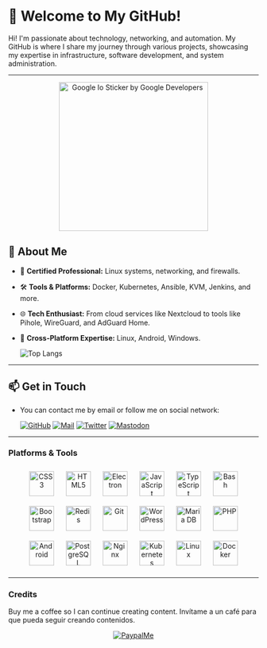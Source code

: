 # 👋 Welcome to My GitHub!

Hi! I'm passionate about technology, networking, and automation. My GitHub is where I share my journey through various projects, showcasing my expertise in infrastructure, software development, and system administration.

---

<p  align="center"><img class="giphy-gif-img giphy-img-loaded" src="https://media0.giphy.com/media/v1.Y2lkPTc5MGI3NjExb3Fkejg3eWR1NzVxMTU1MXJ5OG5mbXdmbzJvZWp0MGtsejdseGNodiZlcD12MV9pbnRlcm5hbF9naWZfYnlfaWQmY3Q9cw/k3V2wgKkOPLPgwcXvq/giphy.gif" width="300" height="300" alt="Google Io Sticker by Google Developers"></p>

## 🚀 About Me

- 💼 **Certified Professional:** Linux systems, networking, and firewalls.
- 🛠️ **Tools & Platforms:** Docker, Kubernetes, Ansible, KVM, Jenkins, and more.
- 🌐 **Tech Enthusiast:** From cloud services like Nextcloud to tools like Pihole, WireGuard, and AdGuard Home.
- 🐧 **Cross-Platform Expertise:** Linux, Android, Windows.

  ![Top Langs](https://github-readme-stats.vercel.app/api/top-langs/?username=juanico10&hide_progress=true)

---


## 📫 Get in Touch

* You can contact me by email or follow me on social network:

  [![GitHub](https://img.shields.io/badge/-github-171515?style=flat&labelColor=171515&logo=github&logoColor=white)](https://github.com/juanico10/)
[![Mail](https://img.shields.io/badge/-mail-c4302b?style=flat&labelColor=c4302b&logo=gmail&logoColor=white)](mailto:juanrodenas07@gmail.com?Subject=from%20github)
[![Twitter](https://img.shields.io/badge/-@juanrs-0088cc?style=flat&labelColor=0088cc&logo=twitter&logoColor=white)](https://twitter.com/juanrs_05)
[![Mastodon](https://img.shields.io/badge/-@juanico10-524096?style=flat&labelColor=524096&logo=mastodon&logoColor=white)](https://mastodon.social/@juanico10)

---

### Platforms & Tools

<div align="center">  
<a href="https://www.w3schools.com/css/" target="_blank"><img style="margin: 10px" src="https://profilinator.rishav.dev/skills-assets/css3-original-wordmark.svg" alt="CSS3" height="50" /></a>  
<a href="https://en.wikipedia.org/wiki/HTML5" target="_blank"><img style="margin: 10px" src="https://profilinator.rishav.dev/skills-assets/html5-original-wordmark.svg" alt="HTML5" height="50" /></a>  
<a href="https://www.electronjs.org/" target="_blank"><img style="margin: 10px" src="https://profilinator.rishav.dev/skills-assets/electron-original.svg" alt="Electron" height="50" /></a>  
<a href="https://www.javascript.com/" target="_blank"><img style="margin: 10px" src="https://profilinator.rishav.dev/skills-assets/javascript-original.svg" alt="JavaScript" height="50" /></a>  
<a href="https://www.typescriptlang.org/" target="_blank"><img style="margin: 10px" src="https://profilinator.rishav.dev/skills-assets/typescript-original.svg" alt="TypeScript" height="50" /></a>  
<a href="https://www.gnu.org/software/bash/" target="_blank"><img style="margin: 10px" src="https://profilinator.rishav.dev/skills-assets/gnu_bash-icon.svg" alt="Bash" height="50" /></a>
<a href="https://getbootstrap.com/docs/3.4/javascript/" target="_blank"><img style="margin: 10px" src="https://profilinator.rishav.dev/skills-assets/bootstrap-plain.svg" alt="Bootstrap" height="50" /></a>  
<a href="https://redis.io/" target="_blank"><img style="margin: 10px" src="https://profilinator.rishav.dev/skills-assets/redis-original-wordmark.svg" alt="Redis" height="50" /></a>  
<a href="https://github.com/" target="_blank"><img style="margin: 10px" src="https://profilinator.rishav.dev/skills-assets/git-scm-icon.svg" alt="Git" height="50" /></a>  
<a href="https://wordpress.com/" target="_blank"><img style="margin: 10px" src="https://profilinator.rishav.dev/skills-assets/wordpress.png" alt="WordPress" height="50" /></a>  
<a href="https://mariadb.org/" target="_blank"><img style="margin: 10px" src="https://profilinator.rishav.dev/skills-assets/mariadb.png" alt="Maria DB" height="50" /></a>  
<a href="https://www.php.net/" target="_blank"><img style="margin: 10px" src="https://profilinator.rishav.dev/skills-assets/php-original.svg" alt="PHP" height="50" /></a>  
<a href="https://www.android.com/intl/en_in/" target="_blank"><img style="margin: 10px" src="https://profilinator.rishav.dev/skills-assets/android-original-wordmark.svg" alt="Android" height="50" /></a>  
<a href="https://www.postgresql.org/" target="_blank"><img style="margin: 10px" src="https://profilinator.rishav.dev/skills-assets/postgresql-original-wordmark.svg" alt="PostgreSQL" height="50" /></a>  
<a href="https://www.nginx.com/" target="_blank"><img style="margin: 10px" src="https://profilinator.rishav.dev/skills-assets/nginx-original.svg" alt="Nginx" height="50" /></a>  
<a href="https://kubernetes.io/" target="_blank"><img style="margin: 10px" src="https://profilinator.rishav.dev/skills-assets/kubernetes-icon.svg" alt="Kubernetes" height="50" /></a>  
<a href="https://www.linux.org/" target="_blank"><img style="margin: 10px" src="https://profilinator.rishav.dev/skills-assets/linux-original.svg" alt="Linux" height="50" /></a>  
<a href="https://www.docker.com/" target="_blank"><img style="margin: 10px" src="https://profilinator.rishav.dev/skills-assets/docker-original-wordmark.svg" alt="Docker" height="50" /></a>  
</div>

---

### Credits
Buy me a coffee so I can continue creating content. Invítame a un café para que pueda seguir creando contenidos.

<div align="center">
  <a href="https://www.paypal.com/donate/?hosted_button_id=7QJ4PWQVZLWWJ" target="_blank" rel="noopener noreferrer">
    <img src="https://img.shields.io/badge/Buy%20me%20a%20coffee-253B80?style=flat&labelColor=253B80&logo=paypal&logoColor=white" alt="PaypalMe">
  </a>
</div>
